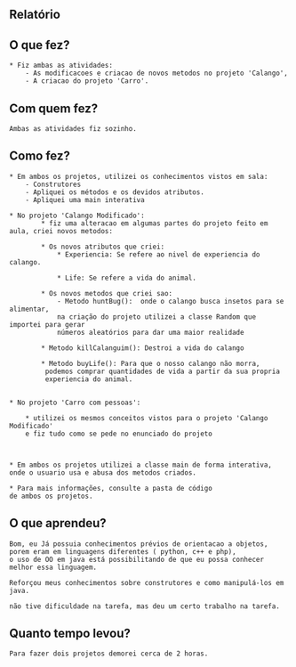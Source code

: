 ## Relatório

## O que fez?
    * Fiz ambas as atividades:
        - As modificacoes e criacao de novos metodos no projeto 'Calango', 
        - A criacao do projeto 'Carro'.

## Com quem fez?
    Ambas as atividades fiz sozinho.
    
## Como fez?

    * Em ambos os projetos, utilizei os conhecimentos vistos em sala:
        - Construtores
        - Apliquei os métodos e os devidos atributos.
        - Apliquei uma main interativa
    
    * No projeto 'Calango Modificado':
            * fiz uma alteracao em algumas partes do projeto feito em aula, criei novos metodos:
            
            * Os novos atributos que criei:
                * Experiencia: Se refere ao nivel de experiencia do calango.

                * Life: Se refere a vida do animal.
            
            * Os novos metodos que criei sao:
                - Metodo huntBug():  onde o calango busca insetos para se alimentar, 
                na criação do projeto utilizei a classe Random que importei para gerar 
                números aleatórios para dar uma maior realidade
            
            * Metodo killCalanguim(): Destroi a vida do calango

            * Metodo buyLife(): Para que o nosso calango não morra,
             podemos comprar quantidades de vida a partir da sua propria
             experiencia do animal.
        

    * No projeto 'Carro com pessoas':
        
        * utilizei os mesmos conceitos vistos para o projeto 'Calango Modificado'
        e fiz tudo como se pede no enunciado do projeto

    

    * Em ambos os projetos utilizei a classe main de forma interativa, 
    onde o usuario usa e abusa dos metodos criados.

    * Para mais informações, consulte a pasta de código
    de ambos os projetos.
    
## O que aprendeu?
    Bom, eu Já possuia conhecimentos prévios de orientacao a objetos,
    porem eram em linguagens diferentes ( python, c++ e php),
    o uso de OO em java está possibilitando de que eu possa conhecer 
    melhor essa linguagem.
    
    Reforçou meus conhecimentos sobre construtores e como manipulá-los em java.
    
    não tive dificuldade na tarefa, mas deu um certo trabalho na tarefa.
    
## Quanto tempo levou?
    Para fazer dois projetos demorei cerca de 2 horas.